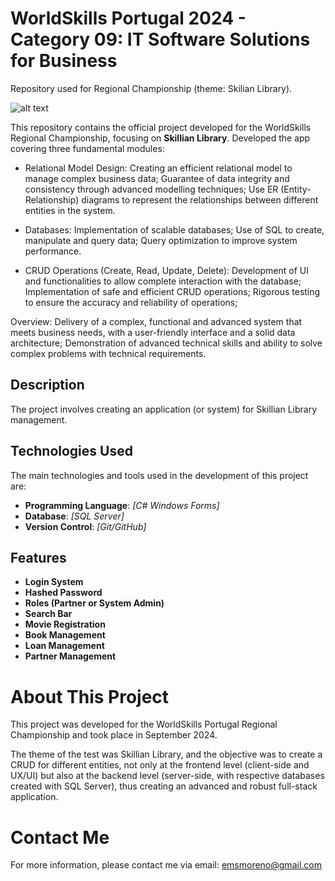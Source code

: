 # WorldSkills Portugal 2024 - Category 09: IT Software Solutions for Business

Repository used for Regional Championship (theme: Skilian Library).

![alt text](https://worldskillsportugal.iefp.pt/wp-content/uploads/2024/04/SP2024_1920x1080-1.jpg)

This repository contains the official project developed for the WorldSkills Regional Championship, focusing on **Skillian Library**.
Developed the app covering three fundamental modules:

- Relational Model Design:
Creating an efficient relational model to manage complex business data;
Guarantee of data integrity and consistency through advanced modelling techniques;
Use ER (Entity-Relationship) diagrams to represent the relationships between different entities in the system.

- Databases:
Implementation of scalable databases;
Use of SQL to create, manipulate and query data;
Query optimization to improve system performance.

- CRUD Operations (Create, Read, Update, Delete):
Development of UI and functionalities to allow complete interaction with the database;
Implementation of safe and efficient CRUD operations;
Rigorous testing to ensure the accuracy and reliability of operations;

Overview:
Delivery of a complex, functional and advanced system that meets business needs, with a user-friendly interface and a solid data architecture;
Demonstration of advanced technical skills and ability to solve complex problems with technical requirements.

## Description

The project involves creating an application (or system) for Skillian Library management.

## Technologies Used

The main technologies and tools used in the development of this project are:

- **Programming Language**: _[C# Windows Forms]_
- **Database**: _[SQL Server]_
- **Version Control**: _[Git/GitHub]_

## Features

- **Login System**
- **Hashed Password**
- **Roles (Partner or System Admin)**
- **Search Bar**
- **Movie Registration**
- **Book Management**
- **Loan Management**
- **Partner Management**

# About This Project
This project was developed for the WorldSkills Portugal Regional Championship and took place in September 2024.

The theme of the test was Skillian Library, and the objective was to create a CRUD for different entities, not only at the frontend level (client-side and UX/UI) but also at the backend level (server-side, with respective databases created with SQL Server), thus creating an advanced and robust full-stack application.

# Contact Me
For more information, please contact me via email: emsmoreno@gmail.com
